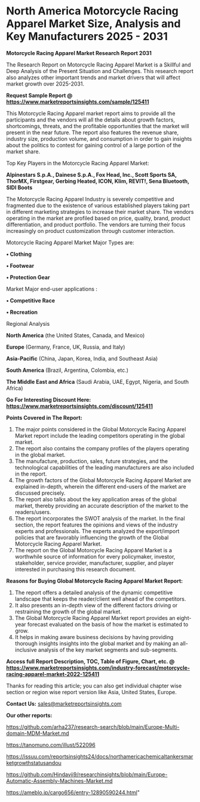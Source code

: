# North America Motorcycle Racing Apparel Market Size, Analysis and Key Manufacturers 2025 - 2031

<strong>Motorcycle Racing Apparel Market Research Report 2031</strong>

The Research Report on Motorcycle Racing Apparel Market is a Skillful and Deep Analysis of the Present Situation and Challenges. This research report also analyzes other important trends and market drivers that will affect market growth over 2025-2031.

<strong>Request Sample Report @ <a href=https://www.marketreportsinsights.com/sample/125411>https://www.marketreportsinsights.com/sample/125411</a></strong>

This Motorcycle Racing Apparel market report aims to provide all the participants and the vendors will all the details about growth factors, shortcomings, threats, and the profitable opportunities that the market will present in the near future. The report also features the revenue share, industry size, production volume, and consumption in order to gain insights about the politics to contest for gaining control of a large portion of the market share.

Top Key Players in the Motorcycle Racing Apparel Market:

<strong>Alpinestars S.p.A., Dainese S.p.A., Fox Head, Inc., Scott Sports SA, ThorMX, Firstgear, Gerbing Heated, ICON, Klim, REVIT!, Sena Bluetooth, SIDI Boots</strong>

The Motorcycle Racing Apparel Industry is severely competitive and fragmented due to the existence of various established players taking part in different marketing strategies to increase their market share. The vendors operating in the market are profiled based on price, quality, brand, product differentiation, and product portfolio. The vendors are turning their focus increasingly on product customization through customer interaction.

Motorcycle Racing Apparel Market Major Types are:

<strong>• Clothing

• Footwear

• Protection Gear</strong>

Market Major end-user applications :

<strong>• Competitive Race

• Recreation</strong>

Regional Analysis

</u><strong><b>North America</b></strong> (the United States, Canada, and Mexico)

<strong><b>Europe </b></strong>(Germany, France, UK, Russia, and Italy)

<strong><b>Asia-Pacific</b></strong> (China, Japan, Korea, India, and Southeast Asia)

<strong><b>South America</b></strong> (Brazil, Argentina, Colombia, etc.)

<strong><b>The Middle East and Africa</b></strong> (Saudi Arabia, UAE, Egypt, Nigeria, and South Africa)

<strong>Go For Interesting Discount Here: <a href=https://www.marketreportsinsights.com/discount/125411>https://www.marketreportsinsights.com/discount/125411</a></strong>

<strong>Points Covered in The Report:</strong>
<ol>
  <li>The major points considered in the Global Motorcycle Racing Apparel Market report include the leading competitors operating in the global market.</li>
  <li>The report also contains the company profiles of the players operating in the global market.</li>
  <li>The manufacture, production, sales, future strategies, and the technological capabilities of the leading manufacturers are also included in the report.</li>
  <li>The growth factors of the Global Motorcycle Racing Apparel Market are explained in-depth, wherein the different end-users of the market are discussed precisely.</li>
  <li>The report also talks about the key application areas of the global market, thereby providing an accurate description of the market to the readers/users.</li>
  <li>The report incorporates the SWOT analysis of the market. In the final section, the report features the opinions and views of the industry experts and professionals. The experts analyzed the export/import policies that are favorably influencing the growth of the Global Motorcycle Racing Apparel Market.</li>
  <li>The report on the Global Motorcycle Racing Apparel Market is a worthwhile source of information for every policymaker, investor, stakeholder, service provider, manufacturer, supplier, and player interested in purchasing this research document.</li>
</ol>
<strong>Reasons for Buying Global Motorcycle Racing Apparel Market Report:</strong>

<ol>
  <li>The report offers a detailed analysis of the dynamic competitive landscape that keeps the reader/client well ahead of the competitors.</li>
  <li>It also presents an in-depth view of the different factors driving or restraining the growth of the global market.</li>
  <li>The Global Motorcycle Racing Apparel Market report provides an eight-year forecast evaluated on the basis of how the market is estimated to grow.</li>
  <li>It helps in making aware business decisions by having providing thorough insights insights into the global market and by making an all-inclusive analysis of the key market segments and sub-segments.</li>
</ol>
<strong>Access full Report Description, TOC, Table of Figure, Chart, etc. @ <a href=https://www.marketreportsinsights.com/industry-forecast/motorcycle-racing-apparel-market-2022-125411>https://www.marketreportsinsights.com/industry-forecast/motorcycle-racing-apparel-market-2022-125411</a></strong>


Thanks for reading this article; you can also get individual chapter wise section or region wise report version like Asia, United States, Europe.

<strong>Contact Us:</strong>
sales@marketreportsinsights.com

<strong>Our other reports:</strong>

<a href=https://github.com/arha237/research-search/blob/main/Europe-Multi-domain-MDM-Market.md>https://github.com/arha237/research-search/blob/main/Europe-Multi-domain-MDM-Market.md</a>

<a href=https://tanomuno.com/illust/522096>https://tanomuno.com/illust/522096</a>

<a href=https://issuu.com/reportsinsights24/docs/northamericachemicaltankersmarketgrowthstatusandou>https://issuu.com/reportsinsights24/docs/northamericachemicaltankersmarketgrowthstatusandou</a>

<a href=https://github.com/Hindavii9/researchinsights/blob/main/Europe-Automatic-Assembly-Machines-Market.md>https://github.com/Hindavii9/researchinsights/blob/main/Europe-Automatic-Assembly-Machines-Market.md</a>

<a href=https://ameblo.jp/cargo656/entry-12890590244.html>https://ameblo.jp/cargo656/entry-12890590244.html</a>"
